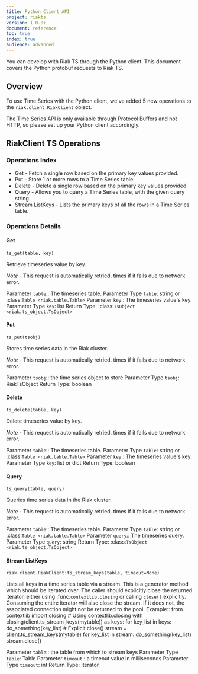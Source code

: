 ```yaml
---
title: Python Client API 
project: riakts
version: 1.0.0+
document: reference
toc: true
index: true
audience: advanced
---
```



You can develop with Riak TS through the Python client. This document covers the Python protobuf requests to Riak TS.

## Overview
To use Time Series with the Python client, we've added 5 new operations to the `riak.client.RiakClient` object.

The Time Series API is only available through Protocol Buffers and not HTTP, so please set up your Python client accordingly.

## RiakClient TS Operations

### Operations Index
 * Get - Fetch a single row based on the primary key values provided.
 * Put - Store 1 or more rows to a Time Series table.
 * Delete - Delete a single row based on the primary key values provided.
 * Query - Allows you to query a Time Series table, with the given query string.
 * Stream ListKeys - Lists the primary keys of all the rows in a Time Series table.

### Operations Details

#### Get

`ts_get(table, key)`

Retrieve timeseries value by key.

*Note* - This request is automatically retried.
   times if it fails due to network error.
   
Parameter      `table`:: The timeseries table.
Parameter Type `table`: string or :class:`Table <riak.table.Table>`
Parameter      `key`:: The timeseries value's key.
Parameter Type `key`: list
Return Type: :class:`TsObject <riak.ts_object.TsObject>`
 
#### Put

`ts_put(tsobj)`

Stores time series data in the Riak cluster.

*Note* - This request is automatically retried.
   times if it fails due to network error.

Parameter      `tsobj`:: the time series object to store
Parameter Type `tsobj`: RiakTsObject
Return Type: boolean

#### Delete

`ts_delete(table, key)`

Delete timeseries value by key.

*Note* - This request is automatically retried.
   times if it fails due to network error.

Parameter      `table`:: The timeseries table.
Parameter Type `table`: string or :class:`Table <riak.table.Table>`
Parameter      `key`:: The timeseries value's key.
Parameter Type `key`: list or dict
Return Type: boolean

#### Query

`ts_query(table, query)`

Queries time series data in the Riak cluster.

*Note* - This request is automatically retried.
   times if it fails due to network error.

Parameter      `table`:: The timeseries table.
Parameter Type `table`: string or :class:`Table <riak.table.Table>`
Parameter      `query`:: The timeseries query.
Parameter Type `query`: string
Return Type: :class:`TsObject <riak.ts_object.TsObject>`

#### Stream ListKeys

`riak.client.RiakClient:ts_stream_keys(table, timeout=None)`

Lists all keys in a time series table via a stream. This is a
generator method which should be iterated over.
The caller should explicitly close the returned iterator,
either using :func:`contextlib.closing` or calling `close()`
explicitly. Consuming the entire iterator will also close the
stream. If it does not, the associated connection might
not be returned to the pool. Example::
    from contextlib import closing
    # Using contextlib.closing
    with closing(client.ts_stream_keys(mytable)) as keys:
        for key_list in keys:
            do_something(key_list)
    # Explicit close()
    stream = client.ts_stream_keys(mytable)
    for key_list in stream:
         do_something(key_list)
    stream.close()

Parameter      `table`:: the table from which to stream keys
Parameter Type `table`: Table
Parameter      `timeout`:: a timeout value in milliseconds
Parameter Type `timeout`: int
Return Type: iterator